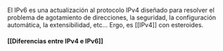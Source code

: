 El IPv6 es una actualización al protocolo IPv4 diseñado para resolver el problema de agotamiento de direcciones, la seguridad, la configuración automática, la extensibilidad, etc... Ergo, es [[IPv4]] con esteroides.

#### [[Diferencias entre IPv4 e IPv6]]